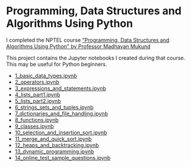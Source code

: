 # Programming, Data Structures and Algorithms Using Python

I completed the NPTEL course ["Programming, Data Structures and Algorithms Using Python" by Professor Madhavan Mukund](https://nptel.ac.in/courses/106/106/106106145/)

This project contains the Jupyter notebooks I created during that course. This may be useful for Python beginners. 

* [1_basic_data_types.ipynb](1_basic_data_types.ipynb)
* [2_operators.ipynb](2_operators.ipynb)
* [3_expressions_and_statements.ipynb](3_expressions_and_statements.ipynb)
* [4_lists_part1.ipynb](4_lists_part1.ipynb)
* [5_lists_part2.ipynb](5_lists_part2.ipynb)
* [6_strings_sets_and_tuples.ipynb](6_strings_sets_and_tuples.ipynb)
* [7_dictionaries_and_file_handling.ipynb](7_dictionaries_and_file_handling.ipynb)
* [8_functions.ipynb](8_functions.ipynb)
* [9_classes.ipynb](9_classes.ipynb)
* [10_selection_and_insertion_sort.ipynb](10_selection_and_insertion_sort.ipynb)
* [11_merge_and_quick_sort.ipynb](11_merge_and_quick_sort.ipynb)
* [12_heaps_and_backtracking.ipynb](12_heaps_and_backtracking.ipynb)
* [13_dynamic_programming.ipynb](13_dynamic_programming.ipynb)
* [14_online_test_sample_questions.ipynb](14_online_test_sample_questions.ipynb)
